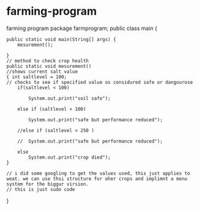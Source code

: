 # farming-program
farming program
package  farmprogram;
public class main {

	public static void main(String[] args) {
		mesurement();

	}
	// method to check crop health
	public static void mesurement()
	//shows current salt value
	{ int saltlevel = 100;
	// checks to see if specified value os considured safe or dangourose
		if(saltlevel < 100)
		
			System.out.print("soil safe");
		
		else if (saltlevel > 100)
		
			System.out.print("safe but performance reduced");
		
		//else if (saltlevel < 250 )
		
		//	System.out.print("safe but performance reduced");
		
		else
			System.out.print("crop died");
	}
	
	// i did some googling to get the values used, this just applies to weat. we can use thsi structure for oher crops and implimnt a menu system for the biggur virsion.
	// this is just sudo code
}
